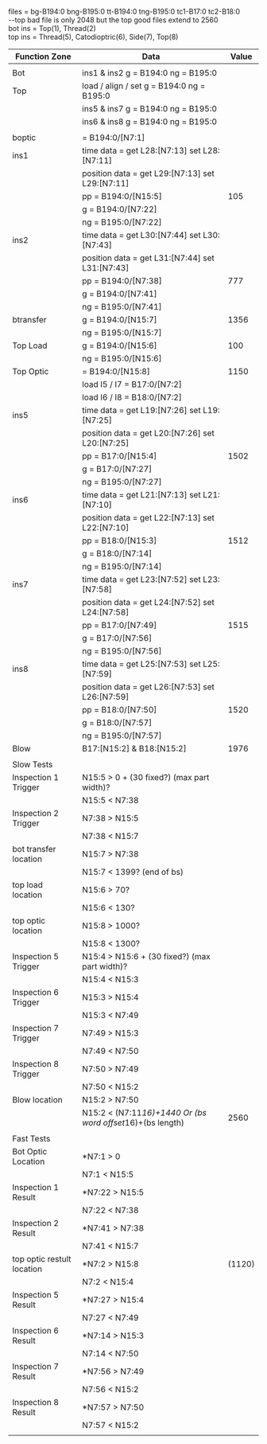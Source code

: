 
files = bg-B194:0 bng-B195:0 tt-B194:0 tng-B195:0 tc1-B17:0 tc2-B18:0  
--top bad file is only 2048 but the top good files extend to 2560  
bot ins = Top(1), Thread(2)  
top ins = Thread(5), Catodioptric(6), Side(7), Top(8)  

  |  Function Zone  |  Data  |  Value  |  
  |  ------------  |  -------------------------------------------  |  ----  |  
  |    |    |    |  
  |  Bot  |  ins1 & ins2 g = B194:0  ng = B195:0    |    |  
  |  Top  |  load / align / set g = B194:0  ng = B195:0    |    |  
  |    |  ins5 & ins7 g = B194:0  ng = B195:0    |    |  
  |    |  ins6 & ins8 g = B194:0  ng = B195:0    |    |  
  |    |    |  
  |  boptic  |  = B194:0/[N7:1]    |  
  |  ins1  |  time data = get L28:[N7:13]  set L28:[N7:11]    |    |  
  |    |  position data =  get L29:[N7:13]  set L29:[N7:11]    |    |  
  |    |  pp = B194:0/[N15:5]    |  105  |  
  |    |  g = B194:0/[N7:22]    |    |  
  |    |  ng = B195:0/[N7:22]    |    |  
  |  ins2  |  time data = get L30:[N7:44]  set L30:[N7:43]    |    |  
  |    |  position data =  get L31:[N7:44]  set L31:[N7:43]    |    |  
  |    |  pp = B194:0/[N7:38]    |  777  |  
  |    |  g = B194:0/[N7:41]    |    |  
  |    |  ng = B195:0/[N7:41]    |    |  
  |  btransfer  |  g = B194:0/[N15:7]    |  1356  |  
  |    |  ng = B195:0/[N15:7]    |    |  
  |  Top Load  |  g = B194:0/[N15:6]    |  100  |  
  |    |  ng = B195:0/[N15:6]    |    |  
  |  Top Optic  |  = B194:0/[N15:8]    |  1150  |  
  |    |  load I5 / I7 = B17:0/[N7:2]    |    |  
  |    |  load I6 / I8 = B18:0/[N7:2]    |    |  
  |  ins5  |  time data = get L19:[N7:26]  set L19:[N7:25]    |    |  
  |    |  position data =  get L20:[N7:26]  set L20:[N7:25]    |    |  
  |    |  pp = B17:0/[N15:4]    |  1502  |  
  |    |  g = B17:0/[N7:27]    |    |  
  |    |  ng = B195:0/[N7:27]    |    |  
  |  ins6  |  time data = get L21:[N7:13]  set L21:[N7:10]    |    |  
  |    |  position data =  get L22:[N7:13]  set L22:[N7:10]    |    |  
  |    |  pp = B18:0/[N15:3]    |  1512  |  
  |    |  g = B18:0/[N7:14]    |    |  
  |    |  ng = B195:0/[N7:14]    |    |  
  |  ins7  |  time data = get L23:[N7:52]  set L23:[N7:58]    |    |  
  |    |  position data =  get L24:[N7:52]  set L24:[N7:58]    |    |  
  |    |  pp = B17:0/[N7:49]    |  1515  |  
  |    |  g = B17:0/[N7:56]    |    |  
  |    |  ng = B195:0/[N7:56]    |    |  
  |  ins8  |  time data = get L25:[N7:53]  set L25:[N7:59]    |    |  
  |    |  position data =  get L26:[N7:53]  set L26:[N7:59]    |    |  
  |    |  pp = B18:0/[N7:50]    |  1520  |  
  |    |  g = B18:0/[N7:57]    |    |  
  |    |  ng = B195:0/[N7:57]    |    |  
  |  Blow  |  B17:[N15:2] & B18:[N15:2]    |  1976  |  
  |    |    |    |  
  |  Slow Tests  |    |    |  
  |  Inspection 1 Trigger  |  N15:5 > 0 + (30 fixed?) (max part width)?    |    |  
  |    |  N15:5 < N7:38    |    |  
  |  Inspection 2 Trigger  |  N7:38 > N15:5    |    |  
  |    |  N7:38 < N15:7    |    |  
  |  bot transfer location  |  N15:7 > N7:38    |    |  
  |    |  N15:7 < 1399? (end of bs)    |    |  
  |  top load location  |  N15:6 > 70?    |    |  
  |    |  N15:6 < 130?    |    |  
  |  top optic location  |  N15:8 > 1000?    |    |  
  |    |  N15:8 < 1300?    |    |  
  |  Inspection 5 Trigger  |  N15:4 > N15:6 + (30 fixed?) (max part width)?    |    |  
  |    |  N15:4 < N15:3    |    |  
  |  Inspection 6 Trigger  |  N15:3 > N15:4    |    |  
  |    |  N15:3 < N7:49    |    |  
  |  Inspection 7 Trigger   |  N7:49 > N15:3    |    |  
  |    |  N7:49 < N7:50    |    |  
  |  Inspection 8 Trigger  |  N7:50 > N7:49    |    |  
  |    |  N7:50 < N15:2    |    |  
  |  Blow location  |  N15:2 > N7:50    |    |  
  |    |  N15:2 < (N7:11*16)+1440 Or (bs word offset*16)+(bs length)    |  2560  |  
  |    |    |    |  
  |  Fast Tests  |    |    |  
  |  Bot Optic Location  |  *N7:1 > 0    |    |  
  |    |  N7:1 < N15:5    |    |  
  |  Inspection 1 Result  |  *N7:22 > N15:5    |    |  
  |    |  N7:22 < N7:38    |    |  
  |  Inspection 2 Result  |  *N7:41 > N7:38    |    |  
  |    |  N7:41 < N15:7    |    |  
  |  top optic restult location  |  *N7:2 > N15:8     |  (1120)  |  
  |    |  N7:2 < N15:4    |    |  
  |  Inspection 5 Result  |  *N7:27 > N15:4    |    |  
  |    |  N7:27 < N7:49    |    |  
  |  Inspection 6 Result  |  *N7:14 > N15:3    |    |  
  |    |  N7:14 < N7:50    |    |  
  |  Inspection 7 Result  |  *N7:56 > N7:49    |    |  
  |    |  N7:56 < N15:2    |    |  
  |  Inspection 8 Result  |  *N7:57 > N7:50    |    |  
  |    |  N7:57 < N15:2    |    |  
  |    |    |    |  